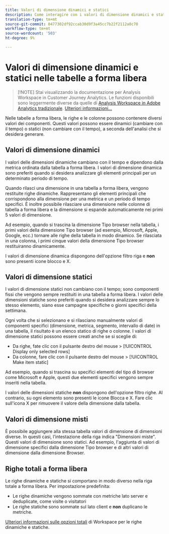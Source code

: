 ```yaml
---
title: Valori di dimensione dinamici e statici
description: Come interagire con i valori di dimensione dinamici e statici nelle tabelle.
translation-type: tm+mt
source-git-commit: 0477302df92ccab30d9f3a45cc7b22f2112a0c70
workflow-type: tm+mt
source-wordcount: '503'
ht-degree: 9%

---
```



# Valori di dimensione dinamici e statici nelle tabelle a forma libera

>[!NOTE] Stai visualizzando la documentazione per Analysis Workspace in Customer Journey Analytics. Le funzioni disponibili sono leggermente diverse da quelle di [Analysis Workspace in Adobe Analytics tradizionale](https://docs.adobe.com/content/help/it-IT/analytics/analyze/analysis-workspace/home.html). [Ulteriori informazioni...](/help/getting-started/cja-aa.md)

Nelle tabelle a forma libera, le righe e le colonne possono contenere diversi valori dei componenti. Questi valori possono essere dinamici (cambiare con il tempo) o statici (non cambiare con il tempo), a seconda dell&#39;analisi che si desidera generare.

## Valori di dimensione dinamici

I valori delle dimensioni dinamiche cambiano con il tempo e dipendono dalla metrica ordinata dalla tabella a forma libera. I valori di dimensione dinamica sono preferiti quando si desidera analizzare gli elementi principali per un determinato periodo di tempo.

Quando rilasci una dimensione in una tabella a forma libera, vengono restituite righe dinamiche. Rappresentano gli elementi principali che corrispondono alla dimensione per una metrica e un periodo di tempo specifici. È inoltre possibile rilasciare una dimensione nelle colonne di tabella a forma libera e la dimensione si espande automaticamente nei primi 5 valori di dimensione.

Ad esempio, quando si trascina la dimensione Tipo browser nella tabella, i primi valori della dimensione Tipo browser (ad esempio, Microsoft, Apple, Google, ecc.) tornare alle righe della tabella in modo dinamico. Se rilasciata in una colonna, i primi cinque valori della dimensione Tipo browser restituiranno dinamicamente.

I valori di dimensione dinamica dispongono dell&#39;opzione filtro riga e **non** sono presenti icone blocco e X.

## Valori di dimensione statici

I valori di dimensione statici non cambiano con il tempo; sono componenti fissi che vengono sempre restituiti in una tabella a forma libera. I valori delle dimensioni statiche sono preferiti quando si desidera analizzare sempre lo stesso elemento, siano esse campagne specifiche o giorni specifici della settimana.

Ogni volta che si selezionano e si rilasciano manualmente valori di componenti specifici (dimensione, metrica, segmento, intervallo di date) in una tabella, il risultato è un elenco statico di righe o colonne. I valori di dimensione statici possono essere creati anche se si sceglie di:

* Da righe, fate clic con il pulsante destro del mouse > [!UICONTROL Display only selected rows]
* Da colonne, fare clic con il pulsante destro del mouse > [!UICONTROL Make item static]

Ad esempio, quando si trascina su specifici elementi del tipo di browser come Microsoft e Apple, questi due elementi specifici vengono sempre inseriti nella tabella.

I valori delle dimensioni statiche **non** dispongono dell&#39;opzione filtro righe. Al contrario, su ogni elemento sono presenti le icone Blocca e X. Fare clic sull&#39;icona X per rimuovere il valore della dimensione dalla tabella.

## Valori di dimensione misti

È possibile aggiungere alla stessa tabella valori di dimensione di dimensioni diverse. In questi casi, l’intestazione della riga indica &quot;Dimensioni miste&quot;. Questi valori di dimensione sono statici. Ad esempio, l&#39;aggiunta di valori di dimensione specifici dalla dimensione Tipo browser e di altri valori di dimensione dalla dimensione Browser.

## Righe totali a forma libera

Le righe dinamiche e statiche si comportano in modo diverso nella riga totale a forma libera. Per impostazione predefinita:

* Le righe dinamiche vengono sommate con metriche lato server e deduplicate, come visite o visitatori
* Le righe statiche sono sommate sul lato client e **non** duplicano le metriche.

[Ulteriori informazioni sulle opzioni totali](https://docs.adobe.com/content/help/it-IT/analytics/analyze/analysis-workspace/build-workspace-project/workspace-totals.html) di Workspace per le righe dinamiche e statiche.
